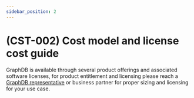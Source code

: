 ```yaml
---
sidebar_position: 2
---
```


# (CST-002) Cost model and license cost guide


GraphDB is available through several product offerings and associated software licenses,
for product entitlement and licensing please reach a [GraphDB representative](https://www.ontotext.com/contact/) 
or business partner for proper sizing and licensing for your use case.
